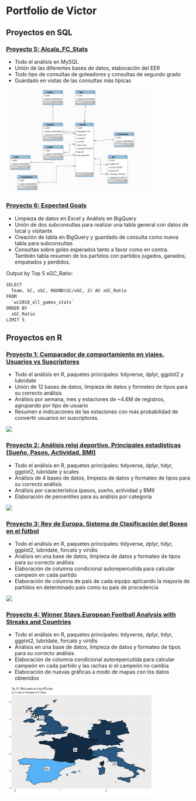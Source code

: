 # Portfolio de Victor

## Proyectos en SQL
### [Proyecto 5: Alcala_FC_Stats](https://github.com/vmcapilla/Project-5_Alcala_FC_Stats)
- Todo el análisis en MySQL
- Unión de las diferentes bases de datos, elaboración del EER
- Todo tipo de consultas de goleadores y consultas de segundo grado
- Guardado en vistas de las consultas más típicas

<img src="https://github.com/vmcapilla/Project-5_Alcala_FC_Stats/blob/main/EER_diagram_alcala.png" width="400"/>

### [Proyecto 6: Expected Goals](https://github.com/vmcapilla/Project-6_Expected_Goals)
- Limpieza de datos en Excel y Análisis en BigQuery
- Unión de dos subconsultas para realizar una tabla general con datos de local y visitante
- Creación de tabla en BigQuery y guardado de consulta como nueva tabla para subconsultas
- Consultas sobre goles esperados tanto a favor como en contra. También tabla resumen de los partidos con partidos jugados, ganados, empatados y perdidos.

Output by Top 5 xGC_Ratio:
```
SELECT 
  Team, GC, xGC, ROUND(GC/xGC, 2) AS xGC_Ratio
FROM
  `wc2018_all_games_stats` 
ORDER BY
  xGC_Ratio
LIMIT 5
```

## Proyectos en R
### [Proyecto 1: Comparador de comportamiento en viajes. Usuarios vs Suscriptores](https://github.com/vmcapilla/Proyecto-1_Divvy_Analysis_R)
- Todo el análisis en R, paquetes principales: tidyverse, dplyr, ggplot2 y lubridate
- Unión de 12 bases de datos, limpieza de datos y formateo de tipos para su correcto análisis
- Análisis por semana, mes y estaciones de ~4.6M de registros, agrupando por tipo de usuario
- Resumen e indicaciones de las estaciones con más probabilidad de convertir usuarios en suscriptores.

<img src="https://github.com/vmcapilla/Proyecto-1_Divvy_Analysis_R/blob/2fea71dbba95febbb19b16ff91a525e364cb64a4/imagenes/trips_density_users.png" width="400"/>

### [Proyecto 2: Análisis reloj deportivo. Principales estadísticas (Sueño, Pasos, Actividad, BMI)](https://github.com/vmcapilla/Proyecto-2_Bellabeat_Analysis_R)
- Todo el análisis en R, paquetes principales: tidyverse, dplyr, tidyr, ggplot2, lubridate y scales
- Análisis de 4 bases de datos, limpieza de datos y formateo de tipos para su correcto análisis
- Análisis por característica (pasos, sueño, actividad y BMI)
- Elaboración de percentiles para su análisis por categoría

<img src="https://github.com/vmcapilla/Proyecto-2_Bellabeat_Analysis_R/blob/8c81de0755aae0946d85937c3990bd6e33612971/imagenes/activity_by_BMI.png" width="400"/>

### [Proyecto 3: Rey de Europa. Sistema de Clasificación del Boxeo en el fútbol](https://github.com/vmcapilla/Proyecto-3_European_King_R)
- Todo el análisis en R, paquetes principales: tidyverse, dplyr, tidyr, ggplot2, lubridate, forcats y viridis
- Análisis en una base de datos, limpieza de datos y formateo de tipos para su correcto análisis
- Elaboración de columna condicional autorepercutida para calcular campeón en cada partido
- Elaboración de columna de país de cada equipo aplicando la mayoría de partidos en determinado país como su país de procedencia

<img src="https://github.com/vmcapilla/Proyecto-3_European_King_R/blob/807f4fe87aedf983a9aa8f4ea497dbf2f6c6cc36/imagenes/mas_partidos_rey.png" width="400"/>

### [Proyecto 4: Winner Stays.European Football Analysis with Streaks and Countries](https://github.com/vmcapilla/Proyect-4_Winner_Stays)
- Todo el análisis en R, paquetes principales: tidyverse, dplyr, tidyr, ggplot2, lubridate, forcats y viridis
- Análisis en una base de datos, limpieza de datos y formateo de tipos para su correcto análisis
- Elaboración de columna condicional autorepercutida para calcular campeón en cada partido y las rachas si el campeón no cambia
- Elaboración de nuevas gráficas a modo de mapas con los datos obtenidos

<img src="https://github.com/vmcapilla/Project-4_Winner_Stays/blob/main/imagenes/fig.06.png" width="400" height='300'/>

